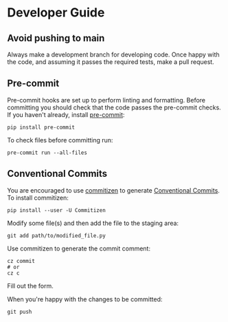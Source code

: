 # Developer Guide

## Avoid pushing to main

Always make a development branch for developing code. 
Once happy with the code, and assuming it passes the required tests, make a pull request.


## Pre-commit

Pre-commit hooks are set up to perform linting and formatting. 
Before committing you should check that the code passes the pre-commit checks. 
If you haven't already, install [pre-commit](https://pre-commit.com/):
```
pip install pre-commit
```

To check files before committing run:
```
pre-commit run --all-files
```


## Conventional Commits

You are encouraged to use [commitizen](https://commitizen-tools.github.io/commitizen/) to generate [Conventional Commits](https://www.conventionalcommits.org/en/v1.0.0/). 
To install commitizen:
```
pip install --user -U Commitizen
```

Modify some file(s) and then add the file to the staging area:
```
git add path/to/modified_file.py
```

Use commitizen to generate the commit comment:
```
cz commit
# or
cz c
```
Fill out the form. 

When you're happy with the changes to be committed:

```
git push
```